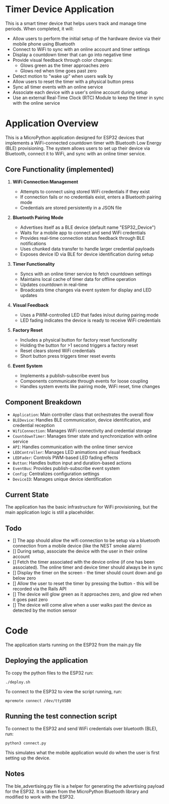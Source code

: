 # Timer Device Application

This is a smart timer device that helps users track and manage time periods. When completed, it will:

- Allow users to perform the initial setup of the hardware device via their mobile phone using Bluetooth
- Connect to WiFi to sync with an online account and timer settings
- Display a countdown timer that can go into negative time
- Provide visual feedback through color changes:
  - Glows green as the timer approaches zero
  - Glows red when time goes past zero
- Detect motion to "wake up" when users walk by
- Allow users to reset the timer with a physical button press
- Sync all timer events with an online service
- Associate each device with a user's online account during setup
- Use an external Real-Time Clock (RTC) Module to keep the timer in sync with the online service

# Application Overview

This is a MicroPython application designed for ESP32 devices that implements a WiFi-connected countdown timer with Bluetooth Low Energy (BLE) provisioning. The system allows users to set up their device via Bluetooth, connect it to WiFi, and sync with an online timer service.

## Core Functionality (implemented)

1. **WiFi Connection Management**
   - Attempts to connect using stored WiFi credentials if they exist
   - If connection fails or no credentials exist, enters a Bluetooth pairing mode
   - Credentials are stored persistently in a JSON file

2. **Bluetooth Pairing Mode**
   - Advertises itself as a BLE device (default name "ESP32_Device")
   - Waits for a mobile app to connect and send WiFi credentials
   - Provides real-time connection status feedback through BLE notifications
   - Uses chunked data transfer to handle larger credential payloads
   - Exposes device ID via BLE for device identification during setup

3. **Timer Functionality**
   - Syncs with an online timer service to fetch countdown settings
   - Maintains local cache of timer data for offline operation
   - Updates countdown in real-time
   - Broadcasts time changes via event system for display and LED updates

4. **Visual Feedback**
   - Uses a PWM-controlled LED that fades in/out during pairing mode
   - LED fading indicates the device is ready to receive WiFi credentials

5. **Factory Reset**
   - Includes a physical button for factory reset functionality
   - Holding the button for >1 second triggers a factory reset
   - Reset clears stored WiFi credentials
   - Short button press triggers timer reset events

6. **Event System**
   - Implements a publish-subscribe event bus
   - Components communicate through events for loose coupling
   - Handles system events like pairing mode, WiFi reset, time changes

## Component Breakdown

- `Application`: Main controller class that orchestrates the overall flow
- `BLEDevice`: Handles BLE communication, device identification, and credential reception
- `WifiConnection`: Manages WiFi connectivity and credential storage
- `CountdownTimer`: Manages timer state and synchronization with online service
- `API`: Handles communication with the online timer service
- `LEDController`: Manages LED animations and visual feedback
- `LEDFader`: Controls PWM-based LED fading effects
- `Button`: Handles button input and duration-based actions
- `EventBus`: Provides publish-subscribe event system
- `Config`: Centralizes configuration settings
- `DeviceID`: Manages unique device identification

## Current State

The application has the basic infrastructure for WiFi provisioning, but the main application logic is still a placeholder.

## Todo 

- [] The app should allow the wifi connection to be setup via a bluetooth connection from a mobile device (like the NEST smoke alarm)
- [] During setup, associate the device with the user in their online account
- [] Fetch the timer associated with the device online (if one has been associated). The online timer and device timer should always be in sync
- [] Display the timer on the screen - the timer should count down and go below zero
- [] Allow the user to reset the timer by pressing the button - this will be recorded via the Rails API
- [] The device will glow green as it approaches zero,  and glow red when it goes past zero
- [] The device will come alive when a user walks past the device as detected by the motion sensor


# Code

The application starts running on the ESP32 from the main.py file

## Deploying the application

To copy the python files to the ESP32 run:
```
./deploy.sh
```

To connect to the ESP32 to view the script running, run:
```
mpremote connect /dev/ttyUSB0 
```

## Running the test connection script

To connect to the ESP32 and send WiFi credentials over bluetooth (BLE), run:
```
python3 connect.py
```
This simulates what the mobile application would do when the user is first setting up the device.


## Notes

The ble_advertising.py file is a helper for generating the advertising payload for the ESP32.  It is taken from the MicroPython Bluetooth library and modified to work with the ESP32.
